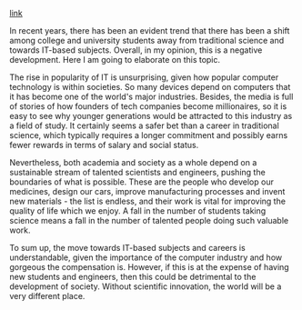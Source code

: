 [link](https://www.ielts-writing.info/EXAM/ielts_writing_samples_task_2/1161/)

In recent years, there has been an evident trend that there has been a shift among college and university students away from traditional science and towards IT-based subjects. Overall, in my opinion, this is a negative development. Here I am going to elaborate on this topic.

The rise in popularity of IT is unsurprising, given how popular computer technology is within societies. So many devices depend on computers that it has become one of the world's major industries. Besides, the media is full of stories of how founders of tech companies become millionaires, so it is easy to see why younger generations would be attracted to this industry as a field of study. It certainly seems a safer bet than a career in traditional science, which typically requires a longer commitment and possibly earns fewer rewards in terms of salary and social status.

Nevertheless, both academia and society as a whole depend on a sustainable stream of talented scientists and engineers, pushing the boundaries of what is possible. These are the people who develop our medicines, design our cars, improve manufacturing processes and invent new materials - the list is endless, and their work is vital for improving the quality of life which we enjoy. A fall in the number of students taking science means a fall in the number of talented people doing such valuable work.

To sum up, the move towards IT-based subjects and careers is understandable, given the importance of the computer industry and how gorgeous the compensation is. However, if this is at the expense of having new students and engineers, then this could be detrimental to the development of society. Without scientific innovation, the world will be a very different place.